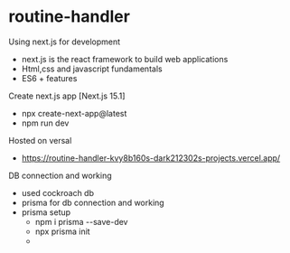 # routine-handler

Using next.js for development 
 - next.js is the react framework to build web applications 
 - Html,css and javascript fundamentals 
 - ES6 + features 

Create next.js app [Next.js 15.1]
 - npx create-next-app@latest
 - npm run dev 

Hosted on versal 
 - https://routine-handler-kvy8b160s-dark212302s-projects.vercel.app/

DB connection and working 
 - used cockroach db 
 - prisma for db connection and working 
 - prisma setup 
   - npm i prisma --save-dev 
   - npx prisma init 
   - 


